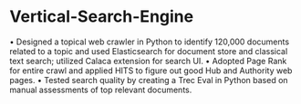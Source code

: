 # Vertical-Search-Engine

•	Designed a topical web crawler in Python to identify 120,000 documents related to a topic and used Elasticsearch for document store and classical text search; utilized Calaca extension for search UI.
•	Adopted Page Rank for entire crawl and applied HITS to figure out good Hub and Authority web pages. 
•	Tested search quality by creating a Trec Eval in Python based on manual assessments of top relevant documents.
